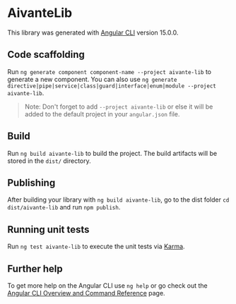 # AivanteLib

This library was generated with [Angular CLI](https://github.com/angular/angular-cli) version 15.0.0.

## Code scaffolding

Run `ng generate component component-name --project aivante-lib` to generate a new component. You can also use `ng generate directive|pipe|service|class|guard|interface|enum|module --project aivante-lib`.
> Note: Don't forget to add `--project aivante-lib` or else it will be added to the default project in your `angular.json` file. 

## Build

Run `ng build aivante-lib` to build the project. The build artifacts will be stored in the `dist/` directory.

## Publishing

After building your library with `ng build aivante-lib`, go to the dist folder `cd dist/aivante-lib` and run `npm publish`.

## Running unit tests

Run `ng test aivante-lib` to execute the unit tests via [Karma](https://karma-runner.github.io).

## Further help

To get more help on the Angular CLI use `ng help` or go check out the [Angular CLI Overview and Command Reference](https://angular.io/cli) page.
